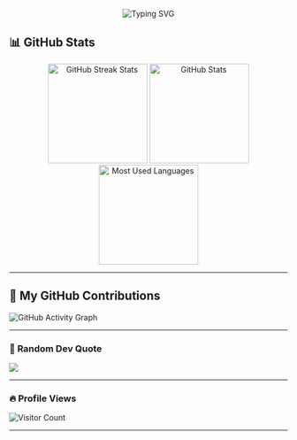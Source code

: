 <!--
**bereketDeneke/bereketDeneke** is a ✨ _special_ ✨ repository because its `README.md` (this file) appears on your GitHub profile.

Here are some ideas to get you started:

- 🔭 I’m currently working on ...
- 🌱 I’m currently learning ...
- 👯 I’m looking to collaborate on ...
- 🤔 I’m looking for help with ...
- 💬 Ask me about ...
- 📫 How to reach me: ...
- 😄 Pronouns: ...
- ⚡ Fun fact: ...
-->


<!-- Banner Section -->
<p align="center">
  <img src="https://readme-typing-svg.demolab.com?font=Fira+Code&weight=600&size=22&pause=1000&color=33A1F7&center=true&vCenter=true&random=false&width=435&lines=Hello%2C+I'm+Bereket!+%F0%9F%91%8B;Welcome+to+My+GitHub+Profile!+%F0%9F%9A%80;Building+Innovative+Solutions!+%E2%9C%8C%EF%B8%8F" alt="Typing SVG" />
</p>

<!-- GitHub Stats Section -->
## 📊 **GitHub Stats**
<div align="center">
  <img src="https://github-readme-streak-stats.herokuapp.com/?user=bereketDeneke&theme=tokyonight" alt="GitHub Streak Stats" height="180px"/>
  <img src="https://github-readme-stats.vercel.app/api?username=bereketDeneke&show_icons=true&theme=tokyonight" alt="GitHub Stats" height="180px"/>
  <img src="https://github-readme-stats.vercel.app/api/top-langs/?username=bereketDeneke&layout=compact&theme=tokyonight" alt="Most Used Languages" height="180px"/>
</div>

---

<!-- Contribution Graph -->
## 🚀 **My GitHub Contributions**
![GitHub Activity Graph](https://github-readme-activity-graph.vercel.app/graph?username=bereketDeneke&theme=react-dark&hide_border=true&area=true)

---

<!-- Random Developer Quote -->
### 💬 **Random Dev Quote**
![](https://quotes-github-readme.vercel.app/api?type=horizontal&theme=radical)

---

<!-- Visitor Counter -->
### 🔥 **Profile Views**
![Visitor Count](https://komarev.com/ghpvc/?username=bereketDeneke&color=blue&style=flat-square)

---
